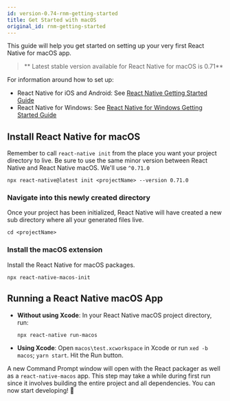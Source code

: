 ```yaml
---
id: version-0.74-rnm-getting-started
title: Get Started with macOS
original_id: rnm-getting-started
---
```


This guide will help you get started on setting up your very first React Native for macOS app.

>** Latest stable version available for React Native for macOS is 0.71**

For information around how to set up:
- React Native for iOS and Android: See [React Native Getting Started Guide](https://reactnative.dev/docs/getting-started)
- React Native for Windows: See [React Native for Windows Getting Started Guide](https://microsoft.github.io/react-native-windows/docs/getting-started)

## Install React Native for macOS

Remember to call `react-native init` from the place you want your project directory to live. Be sure to use the same minor version between React Native and React Native macOS. We'll use `^0.71.0`

```
npx react-native@latest init <projectName> --version 0.71.0
```

### Navigate into this newly created directory

Once your project has been initialized, React Native will have created a new sub directory where all your generated files live.

```
cd <projectName>
```

### Install the macOS extension

Install the React Native for macOS packages.

```
npx react-native-macos-init
```

## Running a React Native macOS App

- **Without using Xcode**:
  In your React Native macOS project directory, run:

  ```
  npx react-native run-macos
  ```

- **Using Xcode**:
  Open `macos\test.xcworkspace` in Xcode or run `xed -b macos`; `yarn start`. Hit the Run button.

A new Command Prompt window will open with the React packager as well as a `react-native-macos` app. This step may take a while during first run since it involves building the entire project and all dependencies. You can now start developing! 🎉
